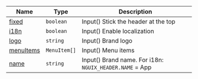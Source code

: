 <section id="main" data-note="AUTO-GENERATED CONTENT, DO NOT EDIT DIRECTLY!">

| Name                                                                                                    | Type                    | Description                                             |
| ------------------------------------------------------------------------------------------------------- | ----------------------- | ------------------------------------------------------- |
| [fixed](https://nguix-starter.lamnhan.com/content/reference/classes/headercomponent.html#fixed)         | <code>boolean</code>    | Input() Stick the header at the top                     |
| [i18n](https://nguix-starter.lamnhan.com/content/reference/classes/headercomponent.html#i18n)           | <code>boolean</code>    | Input() Enable localization                             |
| [logo](https://nguix-starter.lamnhan.com/content/reference/classes/headercomponent.html#logo)           | <code>string</code>     | Input() Brand logo                                      |
| [menuItems](https://nguix-starter.lamnhan.com/content/reference/classes/headercomponent.html#menuitems) | <code>MenuItem[]</code> | Input() Menu items                                      |
| [name](https://nguix-starter.lamnhan.com/content/reference/classes/headercomponent.html#name)           | <code>string</code>     | Input() Brand name. For i18n: `NGUIX_HEADER.NAME` = App |

</section>
